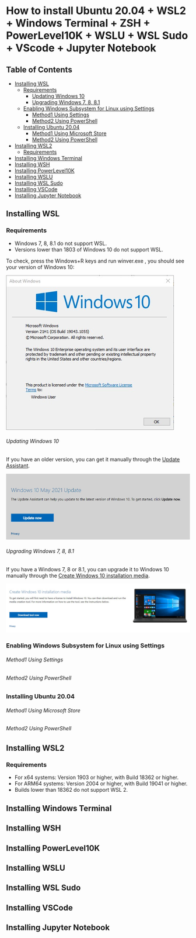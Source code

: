 # How to install Ubuntu 20.04 + WSL2 + Windows Terminal + ZSH + PowerLevel10K + WSLU + WSL Sudo + VScode + Jupyter Notebook
## Table of Contents
- [Installing WSL](#Installing-WSL)
  - [Requirements](#Requirements)
    - [Updating Windows 10](#Updating-Windows-10)
    - [Upgrading Windows 7, 8, 8.1](#Upgrading-Windows-7,-8,-8.1)
  - [Enabling Windows Subsystem for Linux using Settings](#Enabling-Windows-Subsystem-for-Linux-using-Settings)
    - [Method1 Using Settings](#Method1-Using-Settings)
    - [Method2 Using PowerShell](#Method2-Using-PowerShell)
  - [Installing Ubuntu 20.04](#Installing-Ubuntu-20.04)
    - [Method1 Using Microsoft Store](#method1-using-microsoft-store)
    - [Method2 Using PowerShell](#Method2-using-powershell-1)
- [Installing WSL2](#Installing-WSL2)
  - [Requirements](#Requirements-1)
- [Installing Windows Terminal](#Installing-Windows-Terminal)
- [Installing WSH](#Installing-WSH)
- [Installing PowerLevel10K](#Installing-PowerLevel10K)
- [Installing WSLU](#Installing-WSLU)
- [Installing WSL Sudo](#Installing-WSL-Sudo)
- [Installing VSCode](#Installing-VSCode)
- [Installing Jupyter Notebook](#Installing-Jupyter-Notebook)

## Installing WSL
### Requirements
- Windows 7, 8, 8.1 do not support WSL. 
- Versions lower than 1803 of Windows 10 do not support WSL.

To check, press the Windows+R keys and run winver.exe , you should see your version of Windows 10:

![winver](https://raw.githubusercontent.com/malekifar/wsl/main/screenshots/winver.jpg)
###### Updating Windows 10
If you have an older version, you can get it manually through the [Update Assistant](https://www.microsoft.com/en-us/software-download/windows10).

![Updating Windows10](https://raw.githubusercontent.com/malekifar/wsl/main/screenshots/Update%20Build.jpg)
###### Upgrading Windows 7, 8, 8.1
If you have a Windows 7, 8 or 8.1, you can upgrade it to Windows 10 manually through the [Create Windows 10 installation media](https://www.microsoft.com/en-us/software-download/windows10).

![Upgrade to Win10](https://raw.githubusercontent.com/malekifar/wsl/main/screenshots/Upgrade%20to%20Win10.jpg)
### Enabling Windows Subsystem for Linux using Settings
###### Method1 Using Settings
###### Method2 Using PowerShell
### Installing Ubuntu 20.04
###### Method1 Using Microsoft Store
###### Method2 Using PowerShell
## Installing WSL2
### Requirements
- For x64 systems: Version 1903 or higher, with Build 18362 or higher.
- For ARM64 systems: Version 2004 or higher, with Build 19041 or higher.
- Builds lower than 18362 do not support WSL 2.
## Installing Windows Terminal
## Installing WSH
## Installing PowerLevel10K
## Installing WSLU
## Installing WSL Sudo
## Installing VSCode
## Installing Jupyter Notebook
